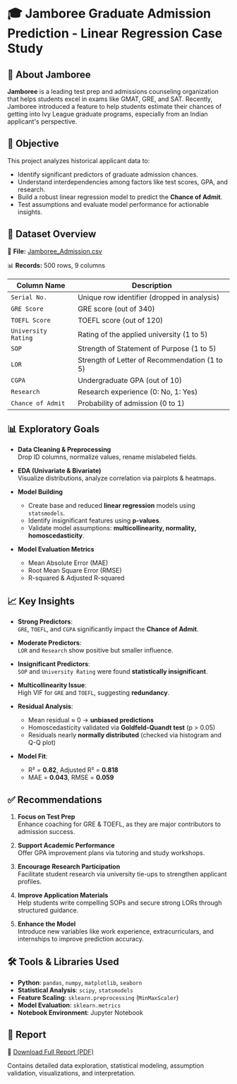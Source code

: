 # 🎓 Jamboree Graduate Admission Prediction - Linear Regression Case Study

## 🏫 About Jamboree

**Jamboree** is a leading test prep and admissions counseling organization that helps students excel in exams like GMAT, GRE, and SAT. Recently, Jamboree introduced a feature to help students estimate their chances of getting into Ivy League graduate programs, especially from an Indian applicant's perspective.

## 🎯 Objective

This project analyzes historical applicant data to:

- Identify significant predictors of graduate admission chances.
- Understand interdependencies among factors like test scores, GPA, and research.
- Build a robust linear regression model to predict the **Chance of Admit**.
- Test assumptions and evaluate model performance for actionable insights.

## 📁 Dataset Overview

📄 **File:** [Jamboree_Admission.csv](https://github.com/AkanshaSaini761/Jamboree_Education_Linear_Regression_Case_Study/blob/main/Jamboree_Admission.csv) 

📊 **Records:** 500 rows, 9 columns

| Column Name         | Description                                           |
|---------------------|-------------------------------------------------------|
| `Serial No.`        | Unique row identifier (dropped in analysis)           |
| `GRE Score`         | GRE score (out of 340)                                |
| `TOEFL Score`       | TOEFL score (out of 120)                              |
| `University Rating` | Rating of the applied university (1 to 5)             |
| `SOP`               | Strength of Statement of Purpose (1 to 5)             |
| `LOR`               | Strength of Letter of Recommendation (1 to 5)         |
| `CGPA`              | Undergraduate GPA (out of 10)                         |
| `Research`          | Research experience (0: No, 1: Yes)                   |
| `Chance of Admit`   | Probability of admission (0 to 1)                     |

## 📊 Exploratory Goals

- **Data Cleaning & Preprocessing**  
  Drop ID columns, normalize values, rename mislabeled fields.

- **EDA (Univariate & Bivariate)**  
  Visualize distributions, analyze correlation via pairplots & heatmaps.

- **Model Building**  
  - Create base and reduced **linear regression** models using `statsmodels`.
  - Identify insignificant features using **p-values**.
  - Validate model assumptions: **multicollinearity, normality, homoscedasticity**.

- **Model Evaluation Metrics**  
  - Mean Absolute Error (MAE)  
  - Root Mean Square Error (RMSE)  
  - R-squared & Adjusted R-squared

## 📈 Key Insights

- **Strong Predictors**:  
  `GRE`, `TOEFL`, and `CGPA` significantly impact the **Chance of Admit**.

- **Moderate Predictors**:  
  `LOR` and `Research` show positive but smaller influence.

- **Insignificant Predictors**:  
  `SOP` and `University Rating` were found **statistically insignificant**.

- **Multicollinearity Issue**:  
  High VIF for `GRE` and `TOEFL`, suggesting **redundancy**.

- **Residual Analysis**:  
  - Mean residual ≈ 0 → **unbiased predictions**  
  - Homoscedasticity validated via **Goldfeld-Quandt test** (p > 0.05)  
  - Residuals nearly **normally distributed** (checked via histogram and Q-Q plot)

- **Model Fit**:
  - R² = **0.82**, Adjusted R² = **0.818**
  - MAE = **0.043**, RMSE = **0.059**

## ✅ Recommendations

1. **Focus on Test Prep**  
   Enhance coaching for GRE & TOEFL, as they are major contributors to admission success.

2. **Support Academic Performance**  
   Offer GPA improvement plans via tutoring and study workshops.

3. **Encourage Research Participation**  
   Facilitate student research via university tie-ups to strengthen applicant profiles.

4. **Improve Application Materials**  
   Help students write compelling SOPs and secure strong LORs through structured guidance.

5. **Enhance the Model**  
   Introduce new variables like work experience, extracurriculars, and internships to improve prediction accuracy.

## 🛠️ Tools & Libraries Used

- **Python**: `pandas`, `numpy`, `matplotlib`, `seaborn`
- **Statistical Analysis**: `scipy`, `statsmodels`
- **Feature Scaling**: `sklearn.preprocessing` (`MinMaxScaler`)
- **Model Evaluation**: `sklearn.metrics`
- **Notebook Environment**: Jupyter Notebook

## 📄 Report

📎 [Download Full Report (PDF)](https://github.com/AkanshaSaini761/Jamboree_Education_Linear_Regression_Case_Study/blob/main/Jamboree_education_case_study_akansha_saini.pdf)

Contains detailed data exploration, statistical modeling, assumption validation, visualizations, and interpretation.
